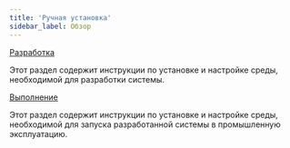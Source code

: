 ```yaml
---
title: 'Ручная установка'
sidebar_label: Обзор
---
```


[Разработка](Development_manual_.md)

Этот раздел содержит инструкции по установке и настройке среды, необходимой для разработки системы.

[Выполнение](Execution_manual_.md)

Этот раздел содержит инструкции по установке  и настройке среды, необходимой для запуска разработанной системы в промышленную эксплуатацию.
